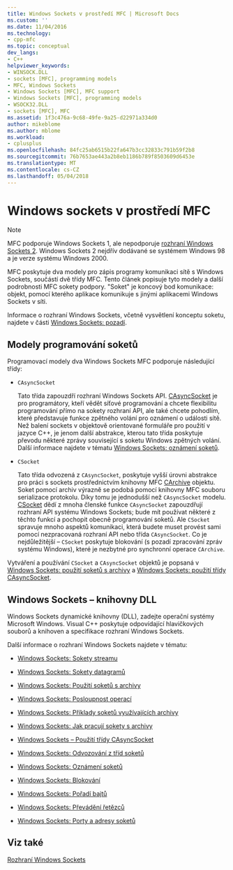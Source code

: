 ```yaml
---
title: Windows Sockets v prostředí MFC | Microsoft Docs
ms.custom: ''
ms.date: 11/04/2016
ms.technology:
- cpp-mfc
ms.topic: conceptual
dev_langs:
- C++
helpviewer_keywords:
- WINSOCK.DLL
- sockets [MFC], programming models
- MFC, Windows Sockets
- Windows Sockets [MFC], MFC support
- Windows Sockets [MFC], programming models
- WSOCK32.DLL
- sockets [MFC], MFC
ms.assetid: 1f3c476a-9c68-49fe-9a25-d22971a334d0
author: mikeblome
ms.author: mblome
ms.workload:
- cplusplus
ms.openlocfilehash: 84fc25ab6515b22fa647b3cc32833c791b59f2b8
ms.sourcegitcommit: 76b7653ae443a2b8eb1186b789f8503609d6453e
ms.translationtype: MT
ms.contentlocale: cs-CZ
ms.lasthandoff: 05/04/2018
---
```

# <a name="windows-sockets-in-mfc"></a>Windows sockets v prostředí MFC
> [!NOTE]
>  MFC podporuje Windows Sockets 1, ale nepodporuje [rozhraní Windows Sockets 2](http://msdn.microsoft.com/library/windows/desktop/ms740673). Windows Sockets 2 nejdřív dodávané se systémem Windows 98 a je verze systému Windows 2000.  
  
 MFC poskytuje dva modely pro zápis programy komunikaci sítě s Windows Sockets, součástí dvě třídy MFC. Tento článek popisuje tyto modely a další podrobnosti MFC sokety podpory. "Soket" je koncový bod komunikace: objekt, pomocí kterého aplikace komunikuje s jinými aplikacemi Windows Sockets v síti.  
  
 Informace o rozhraní Windows Sockets, včetně vysvětlení konceptu soketu, najdete v části [Windows Sockets: pozadí](../mfc/windows-sockets-background.md).  
  
##  <a name="_core_sockets_programming_models"></a> Modely programování soketů  
 Programovací modely dva Windows Sockets MFC podporuje následující třídy:  
  
-   `CAsyncSocket`  
  
     Tato třída zapouzdří rozhraní Windows Sockets API. [CAsyncSocket](../mfc/reference/casyncsocket-class.md) je pro programátory, kteří vědět síťové programování a chcete flexibilitu programování přímo na sokety rozhraní API, ale také chcete pohodlím, které představuje funkce zpětného volání pro oznámení o události sítě. Než balení sockets v objektově orientované formuláře pro použití v jazyce C++, je jenom další abstrakce, kterou tato třída poskytuje převodu některé zprávy související s soketu Windows zpětných volání. Další informace najdete v tématu [Windows Sockets: oznámení soketů](../mfc/windows-sockets-socket-notifications.md).  
  
-   `CSocket`  
  
     Tato třída odvozená z `CAsyncSocket`, poskytuje vyšší úrovni abstrakce pro práci s sockets prostřednictvím knihovny MFC [CArchive](../mfc/reference/carchive-class.md) objektu. Soket pomocí archiv výrazně se podobá pomocí knihovny MFC souboru serializace protokolu. Díky tomu je jednodušší než `CAsyncSocket` modelu. [CSocket](../mfc/reference/csocket-class.md) dědí z mnoha členské funkce `CAsyncSocket` zapouzdřují rozhraní API systému Windows Sockets; bude mít používat některé z těchto funkcí a pochopit obecně programování soketů. Ale `CSocket` spravuje mnoho aspektů komunikaci, která budete muset provést sami pomocí nezpracovaná rozhraní API nebo třída `CAsyncSocket`. Co je nejdůležitější – `CSocket` poskytuje blokování (s pozadí zpracování zpráv systému Windows), které je nezbytné pro synchronní operace `CArchive`.  
  
 Vytváření a používání `CSocket` a `CAsyncSocket` objektů je popsaná v [Windows Sockets: použití soketů s archivy](../mfc/windows-sockets-using-sockets-with-archives.md) a [Windows Sockets: použití třídy CAsyncSocket](../mfc/windows-sockets-using-class-casyncsocket.md).  
  
##  <a name="_core_mfc_socket_samples_and_windows_sockets_dlls"></a> Windows Sockets – knihovny DLL  
 Windows Sockets dynamické knihovny (DLL), zadejte operační systémy Microsoft Windows. Visual C++ poskytuje odpovídající hlavičkových souborů a knihoven a specifikace rozhraní Windows Sockets.  
  
 Další informace o rozhraní Windows Sockets najdete v tématu:  
  
-   [Windows Sockets: Sokety streamu](../mfc/windows-sockets-stream-sockets.md)  
  
-   [Windows Sockets: Sokety datagramů](../mfc/windows-sockets-datagram-sockets.md)  
  
-   [Windows Sockets: Použití soketů s archivy](../mfc/windows-sockets-using-sockets-with-archives.md)  
  
-   [Windows Sockets: Posloupnost operací](../mfc/windows-sockets-sequence-of-operations.md)  
  
-   [Windows Sockets: Příklady soketů využívajících archivy](../mfc/windows-sockets-example-of-sockets-using-archives.md)  
  
-   [Windows Sockets: Jak pracují sokety s archivy](../mfc/windows-sockets-how-sockets-with-archives-work.md)  
  
-   [Windows Sockets – Použití třídy CAsyncSocket](../mfc/windows-sockets-using-class-casyncsocket.md)  
  
-   [Windows Sockets: Odvozování z tříd soketů](../mfc/windows-sockets-deriving-from-socket-classes.md)  
  
-   [Windows Sockets: Oznámení soketů](../mfc/windows-sockets-socket-notifications.md)  
  
-   [Windows Sockets: Blokování](../mfc/windows-sockets-blocking.md)  
  
-   [Windows Sockets: Pořadí bajtů](../mfc/windows-sockets-byte-ordering.md)  
  
-   [Windows Sockets: Převádění řetězců](../mfc/windows-sockets-converting-strings.md)  
  
-   [Windows Sockets: Porty a adresy soketů](../mfc/windows-sockets-ports-and-socket-addresses.md)  
  
## <a name="see-also"></a>Viz také  
 [Rozhraní Windows Sockets](../mfc/windows-sockets.md)

